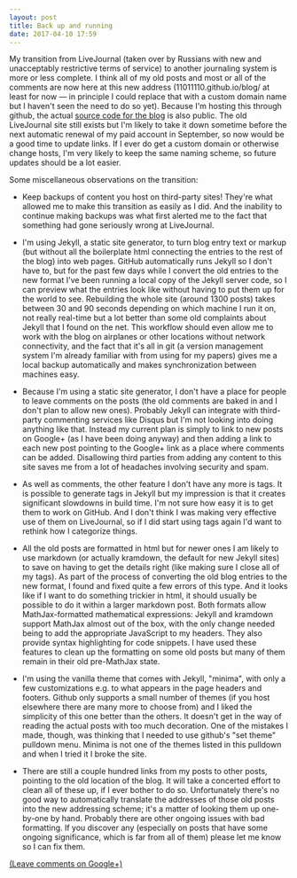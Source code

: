 ```yaml
---
layout: post
title: Back up and running
date: 2017-04-10 17:59
---
```

My transition from LiveJournal (taken over by Russians with new and unacceptably restrictive terms of service) to another journaling system is more or less complete. I think all of my old posts and most or all of the comments are now here at this new address (11011110.github.io/blog/ at least for now — in principle I could replace that with a custom domain name but I haven't seen the need to do so yet). Because I'm hosting this through github, the actual [source code for the blog](https://github.com/11011110/blog) is also public. The old LiveJournal site still exists but I'm likely to take it down sometime before the next automatic renewal of my paid account in September, so now would be a good time to update links. If I ever do get a custom domain or otherwise change hosts, I'm very likely to keep the same naming scheme, so future updates should be a lot easier.

Some miscellaneous observations on the transition:

* Keep backups of content you host on third-party sites! They're what allowed me to make this transition as easily as I did. And the inability to continue making backups was what first alerted me to the fact that something had gone seriously wrong at LiveJournal.

* I'm using Jekyll, a static site generator, to turn blog entry text or markup (but without all the boilerplate html connecting the entries to the rest of the blog) into web pages. GitHub automatically runs Jekyll so I don't have to, but for the past few days while I convert the old entries to the new format I've been running a local copy of the Jekyll server code, so I can preview what the entries look like without having to put them up for the world to see. Rebuilding the whole site (around 1300 posts) takes between 30 and 90 seconds depending on which machine I run it on, not really real-time but a lot better than some old complaints about Jekyll that I found on the net. This workflow should even allow me to work with the blog on airplanes or other locations without network connectivity, and the fact that it's all in git (a version management system I'm already familiar with from using for my papers) gives me a local backup automatically and makes synchronization between machines easy.

* Because I'm using a static site generator, I don't have a place for people to leave comments on the posts (the old comments are baked in and I don't plan to allow new ones). Probably Jekyll can integrate with third-party commenting services like Disqus but I'm not looking into doing anything like that. Instead my current plan is simply to link to new posts on Google+ (as I have been doing anyway) and then adding a link to each new post pointing to the Google+ link as a place where comments can be added. Disallowing third parties from adding any content to this site saves me from a lot of headaches involving security and spam.

* As well as comments, the other feature I don't have any more is tags. It is possible to generate tags in Jekyll but my impression is that it creates significant slowdowns in build time. I'm not sure how easy it is to get them to work on GitHub. And I don't think I was making very effective use of them on LiveJournal, so if I did start using tags again I'd want to rethink how I categorize things.

* All the old posts are formatted in html but for newer ones I am likely to use markdown (or actually kramdown, the default for new Jekyll sites) to save on having to get the details right (like making sure I close all of my tags). As part of the process of converting the old blog entries to the new format, I found and fixed quite a few errors of this type. And it looks like if I want to do something trickier in html, it should usually be possible to do it within a larger markdown post. Both formats allow MathJax-formatted mathematical expressions: Jekyll and kramdown support MathJax almost out of the box, with the only change needed being to add the appropriate JavaScript to my headers. They also provide syntax highlighting for code snippets. I have used these features to clean up the formatting on some old posts but many of them remain in their old pre-MathJax state.

* I'm using the vanilla theme that comes with Jekyll, "minima", with only a few customizations e.g. to what appears in the page headers and footers. Github only supports a small number of themes (if you host elsewhere there are many more to choose from) and I liked the simplicity of this one better than the others. It doesn't get in the way of reading the actual posts with too much decoration. One of the mistakes I made, though, was thinking that I needed to use github's "set theme" pulldown menu. Minima is not one of the themes listed in this pulldown and when I tried it I broke the site.

* There are still a couple hundred links from my posts to other posts, pointing to the old location of the blog. It will take a concerted effort to clean all of these up, if I ever bother to do so. Unfortunately there's no good way to automatically translate the addresses of those old posts into the new addressing scheme; it's a matter of looking them up one-by-one by hand. Probably there are other ongoing issues with bad formatting. If you discover any (especially on posts that have some ongoing significance, which is far from all of them) please let me know so I can fix them.

[(Leave comments on Google+)](https://plus.google.com/100003628603413742554/posts/KSuMcfE7AxQ)